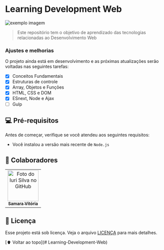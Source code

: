 # Learning Development Web

<!---Esses são exemplos. Veja https://shields.io para outras pessoas ou para personalizar este conjunto de escudos. Você pode querer incluir dependências, status do projeto e informações de licença aqui--->

<img src="" alt="exemplo imagem">

> Este repositório tem o objetivo de aprendizado das tecnologias relacionadas ao Desenvolvimento Web

### Ajustes e melhorias

O projeto ainda está em desenvolvimento e as próximas atualizações serão voltadas nas seguintes tarefas:

- [x] Conceitos Fundamentais
- [x] Estruturas de controle
- [x] Array, Objetos e Funções
- [x] HTML, CSS e DOM
- [x] ESnext, Node e Ajax
- [ ] Gulp

## 💻 Pré-requisitos

Antes de começar, verifique se você atendeu aos seguintes requisitos:
<!---Estes são apenas requisitos de exemplo. Adicionar, duplicar ou remover conforme necessário--->
* Você instalou a versão mais recente de `Node.js`

## 🤝 Colaboradores

<table>
  <tr>
    <td align="center">
      <a href="#">
        <img src="https://media.licdn.com/dms/image/D4D03AQFPNXrqXphbrQ/profile-displayphoto-shrink_200_200/0/1669081570828?e=1684368000&v=beta&t=zaSdLyYijQJM1GqY4fcNpXRj85OjXTNllaORI_UI2Bk" width="100px;" alt="Foto do Iuri Silva no GitHub"/><br>
        <sub>
          <b>Samara Vitória</b>
        </sub>
      </a>
    </td>
  </tr>
</table>

## 📝 Licença

Esse projeto está sob licença. Veja o arquivo [LICENÇA](LICENSE.md) para mais detalhes.

[⬆ Voltar ao topo](# Learning-Development-Web)<br>
